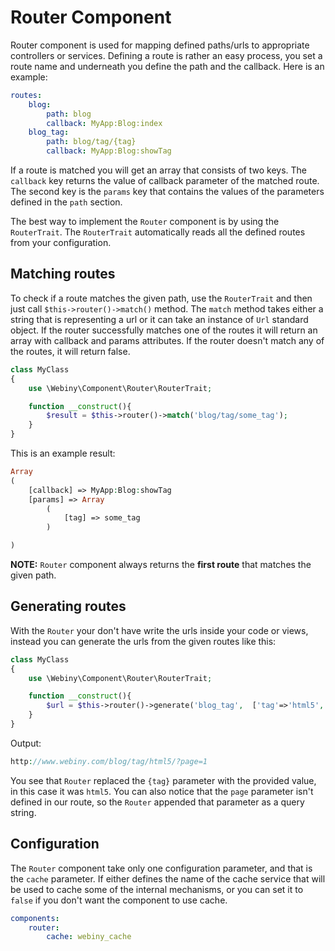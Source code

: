 Router Component
================

Router component is used for mapping defined paths/urls to appropriate controllers or services.
Defining a route is rather an easy process, you set a route name and underneath you define the path and the callback.
Here is an example:

```yaml
routes:
    blog:
        path: blog
        callback: MyApp:Blog:index
    blog_tag:
        path: blog/tag/{tag}
        callback: MyApp:Blog:showTag
```

If a route is matched you will get an array that consists of two keys. The `callback` key returns the value of callback
parameter of the matched route. The second key is the `params` key that contains the values of the parameters defined
in the `path` section.

The best way to implement the `Router` component is by using the `RouterTrait`. The `RouterTrait` automatically reads all
the defined routes from your configuration.

## Matching routes

To check if a route matches the given path, use the `RouterTrait` and then just call `$this->router()->match()` method.
The `match` method takes either a string that is representing a url or it can take an instance of `Url` standard object.
If the router successfully matches one of the routes it will return an array with callback and params attributes.
If the router doesn't match any of the routes, it will return false.

```php
class MyClass
{
	use \Webiny\Component\Router\RouterTrait;

	function __construct(){
		$result = $this->router()->match('blog/tag/some_tag');
	}
}
```

This is an example result:

```php
Array
(
    [callback] => MyApp:Blog:showTag
    [params] => Array
        (
            [tag] => some_tag
        )

)
```

**NOTE:** `Router` component always returns the **first route** that matches the given path.

## Generating routes

With the `Router` your don't have write the urls inside your code or views, instead you can generate the urls from the
given routes like this:

```php
class MyClass
{
	use \Webiny\Component\Router\RouterTrait;

	function __construct(){
		$url = $this->router()->generate('blog_tag',  ['tag'=>'html5', 'page'=>1]);
	}
}
```

Output:

```php
http://www.webiny.com/blog/tag/html5/?page=1
```

You see that `Router` replaced the `{tag}` parameter with the provided value, in this case it was `html5`. You can also
notice that the `page` parameter isn't defined in our route, so the `Router` appended that parameter as a query string.

## Configuration

The `Router` component take only one configuration parameter, and that is the `cache` parameter. If either defines
the name of the cache service that will be used to cache some of the internal mechanisms, or you can set it to `false` if
you don't want the component to use cache.

```yaml
components:
    router:
        cache: webiny_cache
```